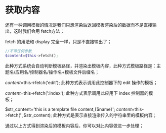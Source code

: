 # 获取内容

还有一种调用模板的情况是我们只想渲染后返回模板渲染后的数据而不是直接输出，这时我们会用 fetch方法；

fetch 的用法和 display 完全一样，只是不直接输出了；

```php
//不带任何参数
$content=$this->fetch();
```
此种方式系统会自动判断模板路径，并渲染出模板内容，此种方式模板路径是：主题名/应用名/控制器名/操作名+模板文件后缀名；

$content=$this->fetch('edit');
此种方式表示调用此控制器下的 edit 操作的模板；

$content=$this->fetch(':index');
此种方式表示调用此应用下 index 控制器的模板；



$str_content='this is a template file content,{$name}';
$content=$this->fetch('',$str_content);
此种方式是表示直接渲染传入的字符串里的模板内容；

通过以上方式得到渲染后的模板内容后，你可以对此内容做进一步处理；